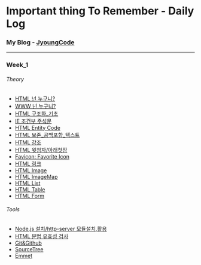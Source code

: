 # Important thing To Remember - Daily Log

### My Blog - [JyoungCode](http://jyoungcode.github.io/)
--------------------------------------------------------
### Week_1
###### Theory
- [HTML 넌 누구니?]()
- [WWW 넌 누구니?]()
- [HTML 구조화_기초]()
- [IE 조건부 주석문]()
- [HTML Entity Code]()
- [HTML 보존_공백포함_텍스트]()
- [HTML 강조]()
- [HTML 윗첨자/아래첫잠]()
- [Favicon: Favorite Icon]()
- [HTML 링크]()
- [HTML Image]()
- [HTML ImageMap]()
- [HTML List]()
- [HTML Table]()
- [HTML Form]()

###### Tools
- [Node.js 설치/http-server 모듈설치,활용]()
- [HTML 문법 유효성 검사]()
- [Git&Github]()
- [SourceTree]()
- [Emmet]()





